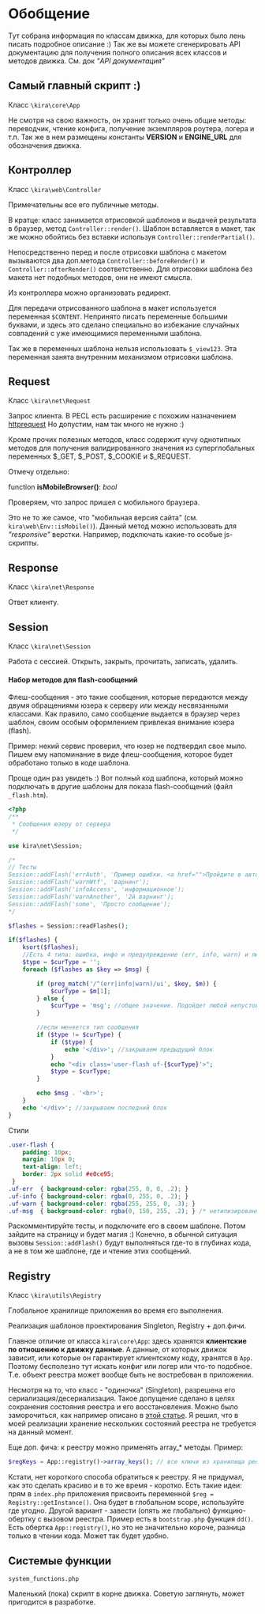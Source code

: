 # Обобщение

Тут собрана информация по классам движка, для которых было лень писать подробное описание :) Так же вы можете сгенерировать API документацию для получения полного описания всех классов и методов движка. См. док *"API документация"*

## Самый главный скрипт :)

Класс `\kira\core\App`

Не смотря на свою важность, он хранит только очень общие методы: переводчик, чтение конфига, получение экземпляров роутера, логера и т.п. Так же в нем размещены константы **VERSION** и **ENGINE_URL** для обозначения движка.

## Контроллер

Класс `\kira\web\Controller`

Примечательны все его публичные методы.

В кратце: класс занимается отрисовкой шаблонов и выдачей результата в браузер, метод `Controller::render()`. Шаблон вставляется в макет, так же можно обойтись без вставки используя `Controller::renderPartial()`.

Непосредственно перед и после отрисовки шаблона с макетом вызываются два доп.метода `Controller::beforeRender()` и `Controller::afterRender()` соответственно. Для отрисовки шаблона без макета нет подобных методов, они не имеют смысла.

Из контроллера можно организовать редирект.

Для передачи отрисованного шаблона в макет используется переменная `$CONTENT`. Непринято писать переменные большими буквами, и здесь это сделано специально во избежание случайных совпадений с уже имеющимися переменными шаблона.

Так же в переменных шаблона нельзя использовать `$_view123`. Эта переменная занята внутренним механизмом отрисовки шаблона.

## Request

Класс `\kira\net\Request`

Запрос клиента. В PECL есть расширение с похожим назначением [httprequest](http://php.net/manual/en/class.httprequest.php) Но допустим, нам так много не нужно :)

Кроме прочих полезных методов, класс содержит кучу однотипных методов для получения валидированного значения из суперглобальных переменных $_GET, $_POST, $_COOKIE и $_REQUEST.

Отмечу отдельно:

function __isMobileBrowser()__: _bool_

Проверяем, что запрос пришел с мобильного браузера.

Это не то же самое, что "мобильная версия сайта" (см. `kira\web\Env::isMobile()`). Данный метод можно использовать для *"responsive"* верстки. Например, подключать какие-то особые js-скрипты.

## Response

Класс `\kira\net\Response`

Ответ клиенту.

## Session

Класс `\kira\net\Session`

Работа с сессией. Открыть, закрыть, прочитать, записать, удалить.

#### Набор методов для flash-сообщений

Флеш-сообщения - это такие сообщения, которые передаются между двумя обращениями юзера к серверу или между несвязанными классами. Как правило, само сообщение выдается в браузер через шаблон, своим особым оформлением привлекая внимание юзера (flash).

Пример: некий сервис проверил, что юзер не подтвердил свое мыло. Пишем ему напоминание в виде флеш-сообщения, которое будет обработано только в коде шаблона.

Проще один раз увидеть :) Вот полный код шаблона, который можно подключать в другие шаблоны для показа flash-сообщений (файл `_flash.htm`).

```PHP
<?php
/**
 * Сообщения юзеру от сервера
 */

use kira\net\Session;

/*
// Тесты
Session::addFlash('errAuth', 'Пример ошибки. <a href="">Пройдите в авторизацию</a>');
Session::addFlash('warnWtf', 'варнинг');
Session::addFlash('infoAccess', 'информационное');
Session::addFlash('warnAnother', '2й варнинг');
Session::addFlash('some', 'Просто сообщение');
*/

$flashes = Session::readFlashes();

if($flashes) {
    ksort($flashes);
    //Есть 4 типа: ошибка, инфо и предупреждение (err, info, warn) и любое другое значение.
    $type = $curType = '';
    foreach ($flashes as $key => $msg) {

        if (preg_match('/^(err|info|warn)/ui', $key, $m)) {
            $curType = $m[1];
        } else {
            $curType = 'msg'; //общее значение. Подойдет любой непустой текст.
        }

        //если меняется тип сообщения
        if ($type != $curType) {
            if ($type) {
                echo '</div>'; //закрываем предыдущий блок
            }
            echo "<div class='user-flash uf-{$curType}'>";
            $type = $curType;
        }

        echo $msg . '<br>';
    }
    echo '</div>'; //закрываем последний блок
}
```

Стили

```CSS
.user-flash {
    padding: 10px;
    margin: 10px 0;
    text-align: left;
    border: 2px solid #e0ce95;
 }
.uf-err  { background-color: rgba(255, 0, 0, .2); }
.uf-info { background-color: rgba(0, 255, 0, .2); }
.uf-warn { background-color: rgba(255, 255, 0, .3); }
.uf-msg  { background-color: rgba(0, 150, 255, .2); } /* нетипизированное сообщение */

```

Раскомментируйте тесты, и подключите его в своем шаблоне. Потом зайдите на страницу и будет магия :) Конечно, в обычной ситуация вызовы `Session::addFlash()` будут выполняться где-то в глубинах кода, а не в том же шаблоне, где и чтение этих сообщений.

## Registry

Класс `\kira\utils\Registry`

Глобальное хранилище приложения во время его выполнения.

Реализация шаблонов проектирования Singleton, Registry + доп.фичи.

Главное отличие от класса `kira\core\App`: здесь хранятся **клиентские по отношению к движку данные**. А данные, от которых движок зависит, или которые он гарантирует клиентскому коду, хранятся в `App`. Поэтому бесполезно тут искать конфиг или логер или что-то подобное. Т.е. объект реестра может вообще быть не востребован в приложении.

Несмотря на то, что класс - "одиночка" (Singleton), разрешена его сериализация/десериализация. Такое допущение сделано в целях сохранения состояния реестра и его восстановления. Можно было заморочиться, как например описано в [этой статье](http://i-novice.net/shablon-proektirovaniya-reestr/). Я решил, что в моей реализации хранение нескольких состояний реестра не требуется на данный момент.

Еще доп. фича: к реестру можно применять array\_\* методы. Пример:

```PHP
$regKeys = App::registry()->array_keys(); // все ключи из хранилища реестра
```

Кстати, нет короткого способа обратиться к реестру. Я не придумал, как это сделать красиво и в то же время - коротко. Есть такие идеи: прям в `index.php` приложения присвоить переменной `$reg = Registry::getInstance()`. Она будет в глобальном scope, используйте где угодно. Другой вариант - завести (опять же глобально) функцию-обертку с вызовом реестра. Пример есть в `bootstrap.php` функция `dd()`. Есть обертка `App::registry()`, но это не значительно короче, разница только в чтении кода. Может так будет удобно.

## Системые функции

`system_functions.php`

Маленький (пока) скрипт в корне движка. Советую заглянуть, может пригодится в разработке.
